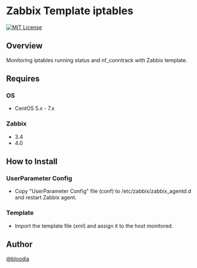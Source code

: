 # Zabbix Template iptables
[![MIT License](http://img.shields.io/badge/license-MIT-blue.svg?style=flat)](https://github.com/bloodia/Zabbix-Template-iptables/blob/master/LICENSE)

## Overview
Monitoring iptables running status and nf_conntrack with Zabbix template.  

## Requires
### OS
- CentOS 5.x - 7.x

### Zabbix
- 3.4
- 4.0

## How to Install
### UserParameter Config
- Copy "UserParameter Config" file (conf) to /etc/zabbix/zabbix_agentd.d and restart Zabbix agent.  

### Template
- Import the template file (xml) and assign it to the host monitored.

## Author
[@bloodia](https://twitter.com/bloodiadotnet)
